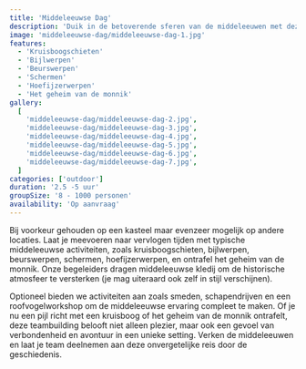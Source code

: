 ```yaml
---
title: 'Middeleeuwse Dag'
description: 'Duik in de betoverende sferen van de middeleeuwen met deze meeslepende teambuilding'
image: 'middeleeuwse-dag/middeleeuwse-dag-1.jpg'
features:
  - 'Kruisboogschieten'
  - 'Bijlwerpen'
  - 'Beurswerpen'
  - 'Schermen'
  - 'Hoefijzerwerpen'
  - 'Het geheim van de monnik'
gallery:
  [
    'middeleeuwse-dag/middeleeuwse-dag-2.jpg',
    'middeleeuwse-dag/middeleeuwse-dag-3.jpg',
    'middeleeuwse-dag/middeleeuwse-dag-4.jpg',
    'middeleeuwse-dag/middeleeuwse-dag-5.jpg',
    'middeleeuwse-dag/middeleeuwse-dag-6.jpg',
    'middeleeuwse-dag/middeleeuwse-dag-7.jpg',
  ]
categories: ['outdoor']
duration: '2.5 -5 uur'
groupSize: '8 - 1000 personen'
availability: 'Op aanvraag'
---
```


Bij voorkeur gehouden op een kasteel maar evenzeer mogelijk op andere locaties. Laat je meevoeren naar vervlogen tijden met typische middeleeuwse activiteiten, zoals kruisboogschieten, bijlwerpen, beurswerpen, schermen, hoefijzerwerpen, en ontrafel het geheim van de monnik. Onze begeleiders dragen middeleeuwse kledij om de historische atmosfeer te versterken (je mag uiteraard ook zelf in stijl verschijnen).

Optioneel bieden we activiteiten aan zoals smeden, schapendrijven en een roofvogelworkshop om de middeleeuwse ervaring compleet te maken. Of je nu een pijl richt met een kruisboog of het geheim van de monnik ontrafelt, deze teambuilding belooft niet alleen plezier, maar ook een gevoel van verbondenheid en avontuur in een unieke setting. Verken de middeleeuwen en laat je team deelnemen aan deze onvergetelijke reis door de geschiedenis.
